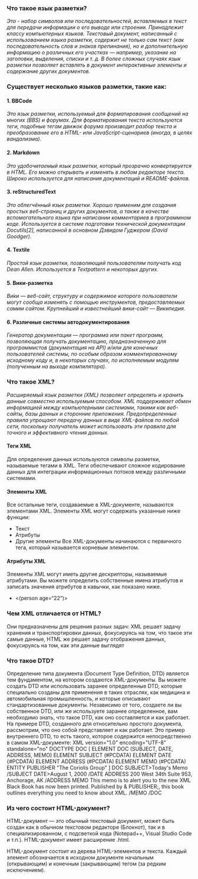 ### Что такое язык разметки?
*Это - набор символов или последовательностей, вставляемых в текст для передачи информации о его выводе или строении. Принадлежит классу компьютерных языков. Текстовый документ, написанный с использованием языка разметки, содержит не только сам текст (как последовательность слов и знаков препинания), но и дополнительную информацию о различных его участках — например, указание на заголовки, выделения, списки и т. д. В более сложных случаях язык разметки позволяет вставлять в документ интерактивные элементы и содержание других документов.*
### Существует несколько языков разметки, такие как:
#### 1. BBCode
*Это язык разметки, используемый для форматирования сообщений на многих (BBS) и форумах. Для форматирования текста используются теги, подобные тегам движок форума производит разбор текста и преобразование его в HTML- или JavaScript-сценариев (иногда, в целях вандализма).*
#### 2. Markdown
*Это удобочитаемый язык разметки, который прозрачно конвертируется в HTML. Его можно открывать и изменять в любом редакторе текста. Широко используется для написания документаций и README-файлов.*
#### 3. reStructuredText
*Это облегчённый язык разметки. Хорошо применим для создания простых веб-страниц и других документов, а также в качестве вспомогательного языка при написании комментариев в программном коде. Используется в системе подготовки технической документации Docutils[2], написанной в основном Дэвидом Гуджером (David Goodger).*
#### 4. Textile
*Простой язык разметки, позволяющий пользователям получать код Dean Allen. Используется в Textpattern и некоторых других.*
#### 5. Вики-разметка
*Ви́ки — веб-сайт, структуру и содержимое которого пользователи могут сообща изменять с помощью инструментов, предоставляемых самим сайтом. Крупнейший и известнейший вики-сайт — Википедия.*
#### 6. Различные системы автодокументирования 
*Генератор документации — программа или пакет программ, позволяющая получать документацию, предназначенную для программистов (документация на API) и/или для конечных пользователей системы, по особым образом комментированному исходному коду и, в некоторых случаях, по исполняемым модулям (полученным на выходе компилятора).*
### Что такое XML?
*Расширяемый язык разметки (XML) позволяет определять и хранить данные совместно используемым способом. XML поддерживает обмен информацией между компьютерными системами, такими как веб-сайты, базы данных и сторонние приложения. Предопределенные правила упрощают передачу данных в виде XML-файлов по любой сети, поскольку получатель может использовать эти правила для точного и эффективного чтения данных.*
#### Теги XML
Для определения данных используются символы разметки, называемые тегами в XML. 
Теги обеспечивают сложное кодирование данных для интеграции информационных потоков между различными системами.
#### Элементы XML
Все остальные теги, создаваемые в XML-документе, называются элементами XML. Элементы XML могут содержать указанные ниже функции:
- Текст
- Атрибуты
- Другие элементы
Все XML-документы начинаются с первичного тега, который называется корневым элементом.
#### Атрибуты XML
Элементы XML могут иметь другие дескрипторы, называемые атрибутами. Вы можете определить собственные имена атрибутов и записать значения атрибутов в кавычки, как показано ниже.
- <(person age=“22”)>
### Чем XML отличается от HTML?
Они предназначены для решения разных задач: XML решает задачу хранения и транспортировки данных, фокусируясь на том, что такое эти самые данные, HTML же решает задачу отображения данных, фокусируясь на том, как эти данные выглядят
### Что такое DTD?
Определение типа документа (Document Type Definition, DTD) является тем фундаментом, на котором создаются XML-документы. Вы можете создать DTD или использовать заранее определенные DTD, которые специально созданы для применения в таких отраслях, как медицина и автомобильная промышленность, и которые описывают стандартизованные документы. Независимо от того, создаете ли вы собственное DTD, или же используете заранее определенное, вам необходимо знать, что такое DTD, как оно составляется и как работает.
На примере DTD, созданного для относительно простого документа, рассмотрим, что оно собой представляет и как работает. Это пример внутреннего DTD, то есть такого, которое содержится непосредственно в самом XML-документе:
XML version="1.0" encoding="UTF-8" standalone="no"
DOCTYPE DOC [
ELEMENT DOC (SUBJECT, DATE, ADDRESS, MEMO)
ELEMENT SUBJECT (#PCDATA)
ELEMENT DATE {#PCDATA)
ELEMENT ADDRESS (#PCDATA)
ELEMENT MEMO (#PCDATA)
ENTITY PUBLISHER "The Coriolis Group"
]
DOC
SUBJECT>Today's Memo /SUBJECT
DATE>August 1, 2000 /DATE
ADDRESS 200 West 34th Suite 953, Anchorage, AK /ADDRESS
MEMO This memo is to alert you to the new XML
Black Book has now been printed. Published by
& PUBLISHER;, this book outlines everything you
need to know about XML. /MEMO
/DOC
### Из чего состоит HTML-документ?
HTML-документ — это обычный текстовый документ, может быть создан как в обычном текстовом редакторе (Блокнот), так и в специализированном, с подсветкой кода (Notepad++, Visual Studio Code и т.п.). HTML-документ имеет расширение .html.

HTML-документ состоит из дерева HTML-элементов и текста. Каждый элемент обозначается в исходном документе начальным (открывающим) и конечным (закрывающим) тегом (за редким исключением).